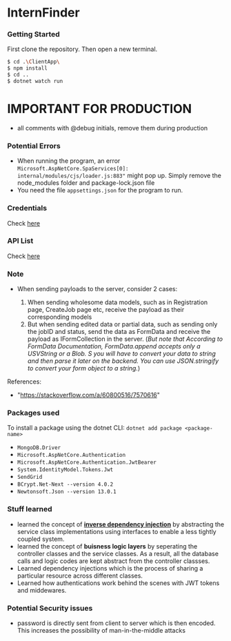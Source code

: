 # InternFinder

### Getting Started

First clone the repository. Then open a new terminal.
```bash 
$ cd .\ClientApp\ 
$ npm install
$ cd ..
$ dotnet watch run
```

# IMPORTANT FOR PRODUCTION
- all comments with @debug initials, remove them during production

### Potential Errors
- When running the program, an error `Microsoft.AspNetCore.SpaServices[0]: internal/modules/cjs/loader.js:883"` might pop up. Simply remove the node_modules folder and package-lock.json file
- You need the file `appsettings.json` for the program to run.

### Credentials
Check <a href="https://docs.google.com/document/d/15o92_bAJAjbDGLN3EiKJ3iPX76xrkUo67c9FoZofb4Y/edit?usp=sharing">here</a>

### API List
Check <a href="https://docs.google.com/spreadsheets/d/1Ift-x7HbfvzpTGgtjdmNcCYQPpZp9vUTZ0ohPxVUz8Y/edit?usp=sharing">here</a>

### Note
- When sending payloads to the server, consider 2 cases:

  1. When sending wholesome data models, such as in Registration page, CreateJob page etc, receive the payload as their corresponding models
  2. But when sending edited data or partial data, such as sending only the jobID and status, send the data as FormData and receive the payload as IFormCollection in the server. (*But note that  According to FormData Documentation, FormData.append accepts only a USVString or a Blob. S you will have to convert your data to string and then parse it later on the backend. You can use JSON.stringify to convert your form object to a string.*)

References:
- "https://stackoverflow.com/a/60800516/7570616"

### Packages used
To install a package using the dotnet CLI:  `dotnet add package <package-name>`
- `MongoDB.Driver`
- `Microsoft.AspNetCore.Authentication`
- `Microsoft.AspNetCore.Authentication.JwtBearer`
- `System.IdentityModel.Tokens.Jwt`
- `SendGrid`
- `BCrypt.Net-Next --version 4.0.2`
- `Newtonsoft.Json --version 13.0.1`

### Stuff learned
- learned the concept of <a href="https://deviq.com/principles/dependency-inversion-principle"><b>inverse dependency injection</b></a> by abstracting the service class implementations using interfaces to enable a less tightly coupled system. 
- learned the concept of **buisness logic layers** by seperating the controller classes and the service classes. As a result, all the database calls and logic codes are kept abstract from the controller classses.
- Learned dependency injections which is the process of sharing a particular resource across different classes.
- Learned how authentications work behind the scenes with JWT tokens and middewares.

### Potential Security issues
- password is directly sent from client to server which is then encoded. This increases the possibility of man-in-the-middle attacks
